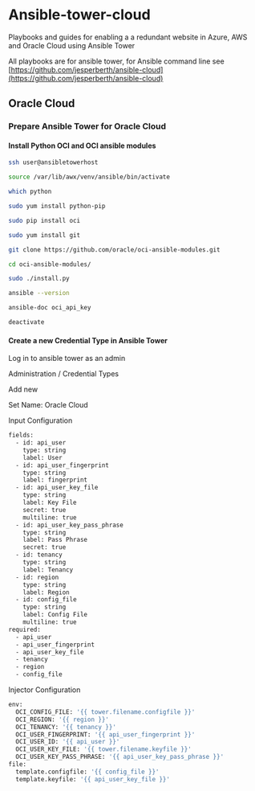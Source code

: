 # Ansible-tower-cloud

Playbooks and guides for enabling a a redundant website in Azure, AWS and Oracle Cloud using Ansible Tower

All playbooks are for ansible tower, for Ansible command line see [https://github.com/jesperberth/ansible-cloud](https://github.com/jesperberth/ansible-cloud)

## Oracle Cloud

### Prepare Ansible Tower for Oracle Cloud

#### Install Python OCI and OCI ansible modules

```bash
ssh user@ansibletowerhost

source /var/lib/awx/venv/ansible/bin/activate

which python

sudo yum install python-pip

sudo pip install oci

sudo yum install git

git clone https://github.com/oracle/oci-ansible-modules.git

cd oci-ansible-modules/

sudo ./install.py

ansible --version

ansible-doc oci_api_key

deactivate
```

#### Create a new Credential Type in Ansible Tower

Log in to ansible tower as an admin

Administration / Credential Types

Add new

Set Name: Oracle Cloud

Input Configuration

```bash
fields:
  - id: api_user
    type: string
    label: User
  - id: api_user_fingerprint
    type: string
    label: fingerprint
  - id: api_user_key_file
    type: string
    label: Key File
    secret: true
    multiline: true
  - id: api_user_key_pass_phrase
    type: string
    label: Pass Phrase
    secret: true
  - id: tenancy
    type: string
    label: Tenancy
  - id: region
    type: string
    label: Region
  - id: config_file
    type: string
    label: Config File
    multiline: true
required:
  - api_user
  - api_user_fingerprint
  - api_user_key_file
  - tenancy
  - region
  - config_file
```

Injector Configuration

```bash
env:
  OCI_CONFIG_FILE: '{{ tower.filename.configfile }}'
  OCI_REGION: '{{ region }}'
  OCI_TENANCY: '{{ tenancy }}'
  OCI_USER_FINGERPRINT: '{{ api_user_fingerprint }}'
  OCI_USER_ID: '{{ api_user }}'
  OCI_USER_KEY_FILE: '{{ tower.filename.keyfile }}'
  OCI_USER_KEY_PASS_PHRASE: '{{ api_user_key_pass_phrase }}'
file:
  template.configfile: '{{ config_file }}'
  template.keyfile: '{{ api_user_key_file }}'
  ```
